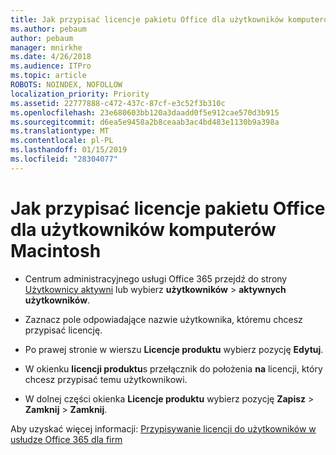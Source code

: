 ```yaml
---
title: Jak przypisać licencje pakietu Office dla użytkowników komputerów Macintosh
ms.author: pebaum
author: pebaum
manager: mnirkhe
ms.date: 4/26/2018
ms.audience: ITPro
ms.topic: article
ROBOTS: NOINDEX, NOFOLLOW
localization_priority: Priority
ms.assetid: 22777888-c472-437c-87cf-e3c52f3b310c
ms.openlocfilehash: 23e680603bb120a3daadd0f5e912cae570d3b915
ms.sourcegitcommit: d6ea5e9458a2b8ceaab3ac4bd483e1130b9a398a
ms.translationtype: MT
ms.contentlocale: pl-PL
ms.lasthandoff: 01/15/2019
ms.locfileid: "28304077"
---
```

# <a name="how-to-assign-office-licenses-to-mac-users"></a>Jak przypisać licencje pakietu Office dla użytkowników komputerów Macintosh

- Centrum administracyjnego usługi Office 365 przejdź do strony [Użytkownicy aktywni](https://go.microsoft.com/fwlink/p/?linkid=834822) lub wybierz **użytkowników** \> **aktywnych użytkowników**.
    
- Zaznacz pole odpowiadające nazwie użytkownika, któremu chcesz przypisać licencję.
    
- Po prawej stronie w wierszu **Licencje produktu** wybierz pozycję **Edytuj**.
    
- W okienku **licencji produktu**s przełącznik do położenia **na** licencji, który chcesz przypisać temu użytkownikowi. 
    
- W dolnej części okienka **Licencje produktu** wybierz pozycję **Zapisz** \> **Zamknij** \> **Zamknij**.
    
Aby uzyskać więcej informacji: [Przypisywanie licencji do użytkowników w usłudze Office 365 dla firm](.md)
  

